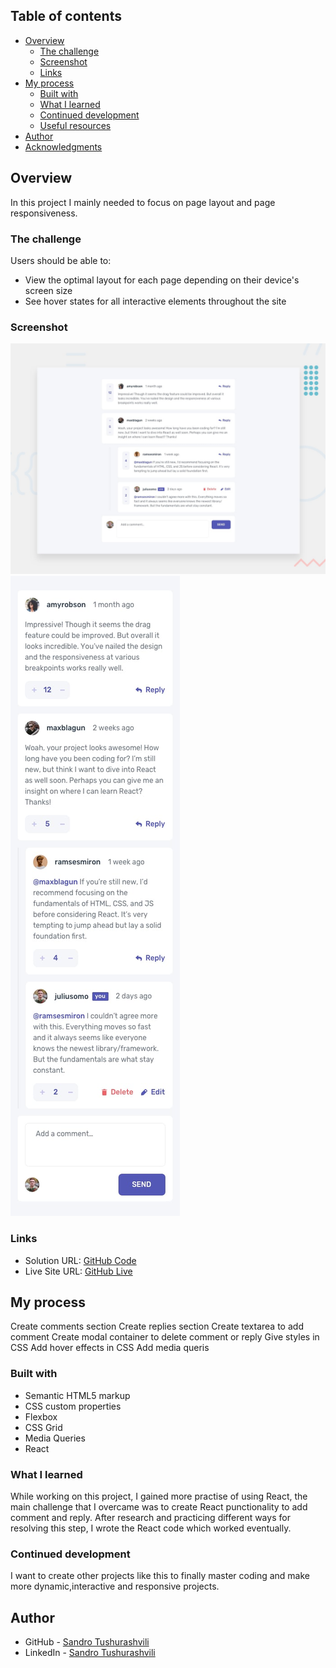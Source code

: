 ## Table of contents

- [Overview](#overview)
  - [The challenge](#the-challenge)
  - [Screenshot](#screenshot)
  - [Links](#links)
- [My process](#my-process)
  - [Built with](#built-with)
  - [What I learned](#what-i-learned)
  - [Continued development](#continued-development)
  - [Useful resources](#useful-resources)
- [Author](#author)
- [Acknowledgments](#acknowledgments)


## Overview

In this project I mainly needed to focus on page layout and page responsiveness.

### The challenge

Users should be able to:

- View the optimal layout for each page depending on their device's screen size
- See hover states for all interactive elements throughout the site

### Screenshot

![](/public/design/desktop-preview.jpg)
![](/public/design/mobile-design.jpg)


### Links

- Solution URL: [GitHub Code](https://github.com/Tusho7/interactive-comments-section)
- Live Site URL: [GitHub Live]()

## My process

Create comments section
Create replies section
Create textarea to add comment
Create modal container to delete comment or reply
Give styles in CSS
Add hover effects in CSS
Add media queris

### Built with

- Semantic HTML5 markup
- CSS custom properties
- Flexbox
- CSS Grid
- Media Queries
- React

### What I learned

While working on this project, I gained more practise of using React, the main challenge that I overcame was to create React punctionality to add comment and reply. After research and practicing different ways for resolving this step, I wrote the React code which worked eventually.

### Continued development

I want to create other projects like this to finally master coding and make more dynamic,interactive and responsive projects.

## Author

- GitHub - [Sandro Tushurashvili](https://github.com/Tusho7)
- LinkedIn - [Sandro Tushurashvili](https://www.linkedin.com/in/sandro-tushurashvili/)